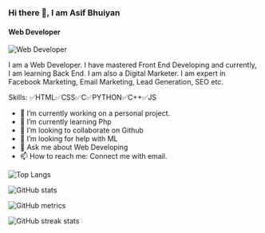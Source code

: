 ### Hi there 👋, I am Asif Bhuiyan
#### Web Developer
![Web Developer](https://media.licdn.com/dms/image/C4E16AQFjoEw2rDH4UA/profile-displaybackgroundimage-shrink_350_1400/0/1609250140173?e=1692230400&v=beta&t=lCAbSED6Peoxs7RPFrokAVrWaD5HCPV_u0NfZr0qhAg)

I am a Web Developer. I have mastered Front End Developing and currently, I am learning Back End. I am also a Digital Marketer. I am expert in Facebook Marketing, Email Marketing, Lead Generation, SEO etc. 

Skills: ✅HTML✅CSS✅C✅PYTHON✅C++✅JS

- 🔭 I’m currently working on a personal project. 
- 🌱 I’m currently learning Php 
- 👯 I’m looking to collaborate on Github 
- 🤔 I’m looking for help with ML 
- 💬 Ask me about Web Developing 
- 📫 How to reach me: Connect me with email. 



![Top Langs](https://github-readme-stats.vercel.app/api/top-langs/?username=asifbhuiyann&theme=tokyonight)

![GitHub stats](https://github-readme-stats.vercel.app/api?username=asifbhuiyann&show_icons=true)  

![GitHub metrics](https://metrics.lecoq.io/asifbhuiyann)  

![GitHub streak stats](https://streak-stats.demolab.com/?user=asifbhuiyann)  


